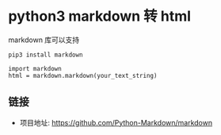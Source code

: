 # python3 markdown 转 html

[//]: <> (python3, markdown, html)

markdown 库可以支持

```
pip3 install markdown
```

```
import markdown
html = markdown.markdown(your_text_string)
```

## 链接

- 项目地址: <https://github.com/Python-Markdown/markdown>
